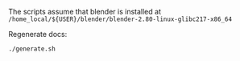 The scripts assume that blender is installed at `/home_local/${USER}/blender/blender-2.80-linux-glibc217-x86_64`

Regenerate docs:

```bash
./generate.sh
```
